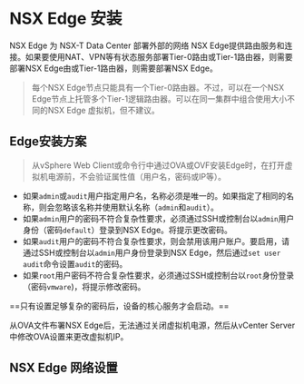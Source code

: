 # NSX Edge 安装



NSX Edge 为 NSX-T Data Center 部署外部的网络 NSX Edge提供路由服务和连接。如果要使用NAT、VPN等有状态服务部署Tier-0路由或Tier-1路由器，则需要部署NSX Edge由或Tier-1路由器，则需要部署NSX Edge。

> 每个NSX Edge节点只能具有一个Tier-0路由器。不过，可以在一个NSX Edge节点上托管多个Tier-1逻辑路由器。可以在同一集群中组合使用大小不同的NSX Edge 虚拟机，但不建议。



## Edge安装方案

> 从vSphere Web Client或命令行中通过OVA或OVF安装Edge时，在打开虚拟机电源前，不会验证属性值（用户名，密码或IP等）。

- 如果`admin`或`audit`用户指定用户名，名称必须是唯一的。如果指定了相同的名称，则会忽略该名称并使用默认名称（`admin`和`audit`）。
- 如果`admin`用户的密码不符合复杂性要求，必须通过SSH或控制台以`admin`用户身份（密码`default`）登录到NSX Edge。将提示更改密码。
- 如果`audit`用户的密码不符合复杂性要求，则会禁用该用户账户。要启用，请通过SSH或控制台以`admin`用户身份登录到NSX Edge，然后通过`set user audit`命令设置`audit`的密码。
- 如果`root`用户密码不符合复杂性要求，必须通过SSH或控制台以`root`身份登录（密码`vmware`)，将提示修改密码。

==只有设置足够复杂的密码后，设备的核心服务才会启动。==

从OVA文件布署NSX Edge后，无法通过关闭虚拟机电源，然后从vCenter Server中修改OVA设置来更改虚拟机IP。

## NSX Edge 网络设置







